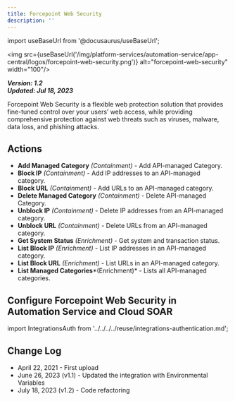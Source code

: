 ```yaml
---
title: Forcepoint Web Security
description: ''
---
```

import useBaseUrl from '@docusaurus/useBaseUrl';

<img src={useBaseUrl('/img/platform-services/automation-service/app-central/logos/forcepoint-web-security.png')} alt="forcepoint-web-security" width="100"/>

***Version: 1.2  
Updated: Jul 18, 2023***

Forcepoint Web Security is a flexible web protection solution that provides fine-tuned control over your users’ web access, while providing comprehensive protection against web threats such as viruses, malware, data loss, and phishing attacks. 

## Actions

* **Add Managed Category** *(Containment)* - Add API-managed Category.
* **Block IP** *(Containment)* - Add IP addresses to an API-managed category.
* **Block URL** *(Containment)* - Add URLs to an API-managed category.
* **Delete Managed Category** *(Containment)* - Delete API-managed Category.
* **Unblock IP** *(Containment)* - Delete IP addresses from an API-managed category.
* **Unblock URL** *(Containment)* - Delete URLs from an API-managed category.
* **Get System Status** *(Enrichment)* - Get system and transaction status.
* **List Block IP** *(Enrichment)* - List IP addresses in an API-managed category.
* **List Block URL** *(Enrichment)* - List URLs in an API-managed category.
* **List Managed Categories***(Enrichment)* - Lists all API-managed categories.

## Configure Forcepoint Web Security in Automation Service and Cloud SOAR

import IntegrationsAuth from '../../../../reuse/integrations-authentication.md';

<IntegrationsAuth/>

## Change Log

* April 22, 2021 - First upload
* June 26, 2023 (v1.1) - Updated the integration with Environmental Variables
* July 18, 2023 (v1.2) - Code refactoring
